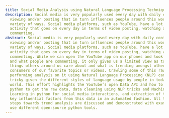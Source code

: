 ```yaml
---
title: Social Media Analysis using Natural Language Processing Techniques
description: Social media is very popularly used every day with daily content
  viewing and/or posting that in turn influences people around this world in a
  variety of ways. Social media platforms, such as YouTube, have a lot of
  activity that goes on every day in terms of video posting, watching and
  commenting.
abstract: Social media is very popularly used every day with daily content
  viewing and/or posting that in turn influences people around this world in a
  variety of ways. Social media platforms, such as YouTube, have a lot of
  activity that goes on every day in terms of video posting, watching and
  commenting. While we can open the YouTube app on our phones and look at videos
  and what people are commenting, it only gives us a limited view as to kind of
  things others around us care about and what is trending amongst other
  consumers of our favorite topics or videos. Crawling some of this raw data and
  performing analysis on it using Natural Language Processing (NLP) can be
  tricky given the different styles of language usage by people in today’s
  world. This effort highlights the YouTube’s open Data API and how to use it in
  python to get the raw data, data cleaning using NLP tricks and Machine
  Learning in python for social media interactions, and extraction of trends and
  key influential factors from this data in an automated fashion. All these
  steps towards trend analysis are discussed and demonstrated with examples that
  use different open-source python tools.
---
```


